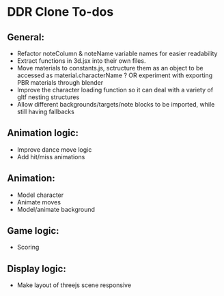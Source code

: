 # DDR Clone To-dos


## General:
- Refactor noteColumn & noteName variable names for easier readability
- Extract functions in 3d.jsx into their own files.
- Move materials to constants.js, sctructure them as an object to be accessed as material.characterName ? OR experiment with exporting PBR materials through blender
- Improve the character loading function so it can deal with a variety of gltf nesting structures 
- Allow different backgrounds/targets/note blocks to be imported, while still having fallbacks
## Animation logic:
- Improve dance move logic
- Add hit/miss animations
## Animation:
- Model character
- Animate moves
- Model/animate background
## Game logic:
- Scoring
## Display logic:
- Make layout of threejs scene responsive